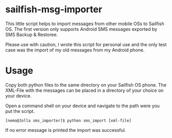 # sailfish-msg-importer
This little script helps to import messages from other mobile OSs to Sailfish OS. The first version only supports Android SMS messages exported by SMS Backup &amp; Restoree.


Please use with caution, I wrote this script for personal use and the only test case was the import of my old messages from my Android phone.
# Usage

Copy both python files to the same directory on your Sailfish OS phone. The XML-File with the messages can be placed in a directory of your choice on your device.

Open a command shell on your device and navigate to the path were you put the script.

    [nemo@Jolla sms_importer]$ python sms_import [xml-file]

If no error message is printed the import was successful.
